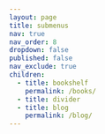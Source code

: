 ```yaml
---
layout: page
title: submenus
nav: true
nav_order: 8
dropdown: false
published: false
nav_exclude: true
children:
  - title: bookshelf
    permalink: /books/
  - title: divider
  - title: blog
    permalink: /blog/
---
```

